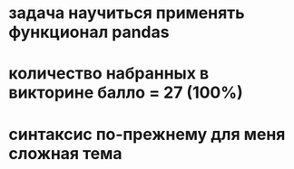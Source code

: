 # задача научиться применять функционал pandas
# количество набранных в викторине балло = 27 (100%)
# синтаксис по-прежнему для меня сложная тема
